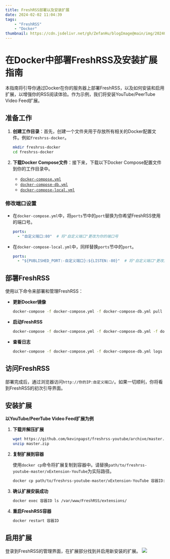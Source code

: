 ```yaml
---
title: FreshRSS部署以及安装扩展
date: 2024-02-02 11:04:39
tags:
    - "FreshRSS"
    - "Docker"
thumbnail: https://cdn.jsdelivr.net/gh/ZefanHu/blogImage@main/img/20240202113544.png
---
```


# 在Docker中部署FreshRSS及安装扩展指南

本指南将引导你通过Docker在你的服务器上部署FreshRSS，以及如何安装和启用扩展，以增强你的RSS阅读体验。作为示例，我们将安装YouTube/PeerTube Video Feed扩展。

## 准备工作

1. **创建工作目录**：首先，创建一个文件夹用于存放所有相关的Docker配置文件。例如`freshrss-docker`。

   ```bash
   mkdir freshrss-docker
   cd freshrss-docker
   ```

2. **下载Docker Compose文件**：接下来，下载以下Docker Compose配置文件到你的工作目录中。

   - [`docker-compose.yml`](https://github.com/FreshRSS/FreshRSS/blob/edge/Docker/freshrss/docker-compose.yml)
   - [`docker-compose-db.yml`](https://github.com/FreshRSS/FreshRSS/blob/edge/Docker/freshrss/docker-compose-db.yml)
   - [`docker-compose-local.yml`](https://github.com/FreshRSS/FreshRSS/blob/edge/Docker/freshrss/docker-compose-local.yml)

### 修改端口设置

- 在`docker-compose.yml`中，将`ports`节中的`port`替换为你希望FreshRSS使用的端口号。

  ```yaml
  ports:
    - "自定义端口:80"  # 将"自定义端口"更改为你的端口号
  ```

- 在`docker-compose-local.yml`中，同样替换`ports`节中的`port`。

  ```yaml
  ports:
    - "${PUBLISHED_PORT:-自定义端口}:${LISTEN:-80}"  # 将"自定义端口"更改为你的端口号
  ```

## 部署FreshRSS

使用以下命令来部署和管理FreshRSS：

- **更新Docker镜像**

  ```bash
  docker-compose -f docker-compose.yml -f docker-compose-db.yml pull
  ```

- **启动FreshRSS**

  ```bash
  docker-compose -f docker-compose.yml -f docker-compose-db.yml -f docker-compose-local.yml up -d --remove-orphans
  ```

- **查看日志**

  ```bash
  docker-compose -f docker-compose.yml -f docker-compose-db.yml logs -f --timestamps
  ```

## 访问FreshRSS

部署完成后，通过浏览器访问`http://你的IP:自定义端口/`。如果一切顺利，你将看到FreshRSS的初次引导界面。

## 安装扩展

**以YouTube/PeerTube Video Feed扩展为例**

1. **下载并解压扩展**

   ```bash
   wget https://github.com/kevinpapst/freshrss-youtube/archive/master.zip
   unzip master.zip
   ```

2. **复制扩展到容器**

   使用`docker cp`命令将扩展复制到容器中。请替换`path/to/freshrss-youtube-master/xExtension-YouTube`为实际路径。

   ```bash
   docker cp path/to/freshrss-youtube-master/xExtension-YouTube 容器ID:/var/www/FreshRSS/extensions/
   ```

3. **确认扩展安装成功**

   ```bash
   docker exec 容器ID ls /var/www/FreshRSS/extensions/
   ```

4. **重启FreshRSS容器**

   ```bash
   docker restart 容器ID
   ```

## 启用扩展

登录到FreshRSS的管理界面，在扩展部分找到并启用新安装的扩展。
![](https://cdn.jsdelivr.net/gh/ZefanHu/blogImage@main/img/20240202135041.png)